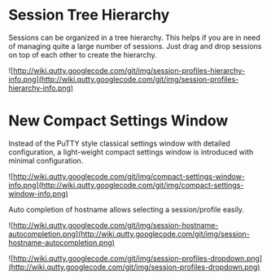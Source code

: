 # Session Tree Hierarchy #

Sessions can be organized in a tree hierarchy. This helps if you are in need of managing quite a large number of sessions. Just drag and drop sessions on top of each other to create the hierarchy.

![http://wiki.qutty.googlecode.com/git/img/session-profiles-hierarchy-info.png](http://wiki.qutty.googlecode.com/git/img/session-profiles-hierarchy-info.png)

# New Compact Settings Window #
Instead of the PuTTY style classical settings window with detailed configuration, a light-weight compact settings window is introduced with minimal configuration.

![http://wiki.qutty.googlecode.com/git/img/compact-settings-window-info.png](http://wiki.qutty.googlecode.com/git/img/compact-settings-window-info.png)

Auto completion of hostname allows selecting a session/profile easily.

![http://wiki.qutty.googlecode.com/git/img/session-hostname-autocompletion.png](http://wiki.qutty.googlecode.com/git/img/session-hostname-autocompletion.png)

![http://wiki.qutty.googlecode.com/git/img/session-profiles-dropdown.png](http://wiki.qutty.googlecode.com/git/img/session-profiles-dropdown.png)